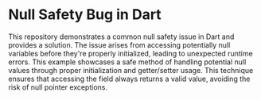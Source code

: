 # Null Safety Bug in Dart

This repository demonstrates a common null safety issue in Dart and provides a solution.  The issue arises from accessing potentially null variables before they're properly initialized, leading to unexpected runtime errors. This example showcases a safe method of handling potential null values through proper initialization and getter/setter usage. This technique ensures that accessing the field always returns a valid value, avoiding the risk of null pointer exceptions.